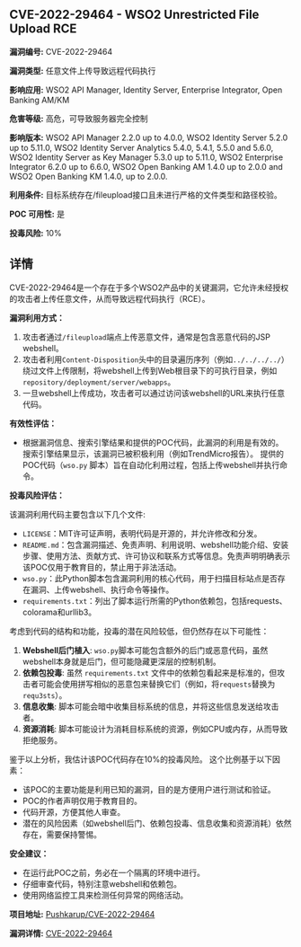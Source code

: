 ## CVE-2022-29464 - WSO2 Unrestricted File Upload RCE

**漏洞编号:** CVE-2022-29464

**漏洞类型:** 任意文件上传导致远程代码执行

**影响应用:** WSO2 API Manager, Identity Server, Enterprise Integrator, Open Banking AM/KM

**危害等级:** 高危，可导致服务器完全控制

**影响版本:** WSO2 API Manager 2.2.0 up to 4.0.0, WSO2 Identity Server 5.2.0 up to 5.11.0, WSO2 Identity Server Analytics 5.4.0, 5.4.1, 5.5.0 and 5.6.0, WSO2 Identity Server as Key Manager 5.3.0 up to 5.11.0, WSO2 Enterprise Integrator 6.2.0 up to 6.6.0, WSO2 Open Banking AM 1.4.0 up to 2.0.0 and WSO2 Open Banking KM 1.4.0, up to 2.0.0.

**利用条件:** 目标系统存在/fileupload接口且未进行严格的文件类型和路径校验。

**POC 可用性:** 是

**投毒风险:** 10%

## 详情

CVE-2022-29464是一个存在于多个WSO2产品中的关键漏洞，它允许未经授权的攻击者上传任意文件，从而导致远程代码执行（RCE）。

**漏洞利用方式：**

1.  攻击者通过`/fileupload`端点上传恶意文件，通常是包含恶意代码的JSP webshell。
2.  攻击者利用`Content-Disposition`头中的目录遍历序列（例如`../../../../`）绕过文件上传限制，将webshell上传到Web根目录下的可执行目录，例如`repository/deployment/server/webapps`。
3.  一旦webshell上传成功，攻击者可以通过访问该webshell的URL来执行任意代码。

**有效性评估：**

*   根据漏洞信息、搜索引擎结果和提供的POC代码，此漏洞的利用是有效的。 搜索引擎结果显示，该漏洞已被积极利用（例如TrendMicro报告）。 提供的POC代码（`wso.py` 脚本）旨在自动化利用过程，包括上传webshell并执行命令。

**投毒风险评估：**

该漏洞利用代码主要包含以下几个文件:

*   `LICENSE`：MIT许可证声明，表明代码是开源的，并允许修改和分发。
*   `README.md`：包含漏洞描述、免责声明、利用说明、webshell功能介绍、安装步骤、使用方法、贡献方式、许可协议和联系方式等信息。免责声明明确表示该POC仅用于教育目的，禁止用于非法活动。
*   `wso.py`：此Python脚本包含漏洞利用的核心代码，用于扫描目标站点是否存在漏洞、上传webshell、执行命令等操作。
*   `requirements.txt`：列出了脚本运行所需的Python依赖包，包括requests、colorama和urllib3。

考虑到代码的结构和功能，投毒的潜在风险较低，但仍然存在以下可能性：

1.  **Webshell后门植入**: `wso.py`脚本可能包含额外的后门或恶意代码，虽然webshell本身就是后门，但可能隐藏更深层的控制机制。
2.  **依赖包投毒**: 虽然 `requirements.txt` 文件中的依赖包看起来是标准的，但攻击者可能会使用拼写相似的恶意包来替换它们（例如，将`requests`替换为`requ3sts`）。
3.  **信息收集**: 脚本可能会暗中收集目标系统的信息，并将这些信息发送给攻击者。
4.  **资源消耗**: 脚本可能设计为消耗目标系统的资源，例如CPU或内存，从而导致拒绝服务。

鉴于以上分析，我估计该POC代码存在10%的投毒风险。 这个比例基于以下因素：

*   该POC的主要功能是利用已知的漏洞，目的是方便用户进行测试和验证。
*   POC的作者声明仅用于教育目的。
*   代码开源，方便其他人审查。
*   潜在的风险因素（如webshell后门、依赖包投毒、信息收集和资源消耗）依然存在，需要保持警惕。

**安全建议：**

*   在运行此POC之前，务必在一个隔离的环境中进行。
*   仔细审查代码，特别注意webshell和依赖包。
*   使用网络监控工具来检测任何异常的网络活动。


**项目地址:** [Pushkarup/CVE-2022-29464](https://github.com/Pushkarup/CVE-2022-29464)

**漏洞详情:** [CVE-2022-29464](https://nvd.nist.gov/vuln/detail/CVE-2022-29464)